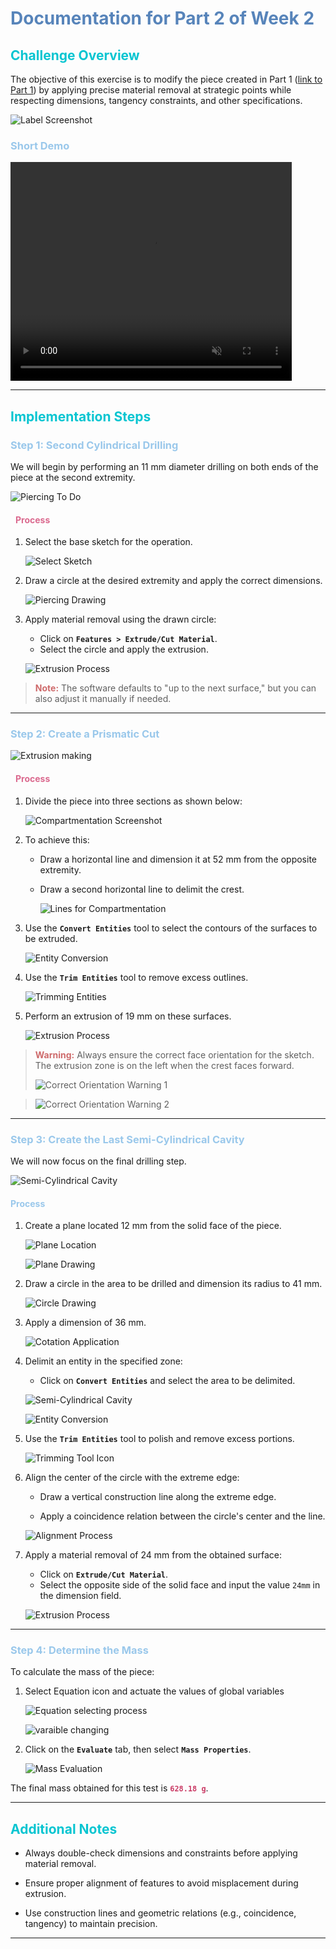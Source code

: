 ﻿# <span style="color: #5784BA;">**Documentation for Part 2 of Week 2**</span>

## <span style="color: #08C5D1;">**Challenge Overview**</span>

The objective of this exercise is to modify the piece created in Part 1 ([link to Part 1](/week2/Mechanic_pole/Part_1)) by applying precise material removal at strategic points while respecting dimensions, tangency constraints, and other specifications.

![Label Screenshot](/images/mechanic_images/week2/label_2.png)

### <span style="color: #9AC8EB;">**Short Demo**</span>

<video width="450" height="350" ccontrols autoplay muted>
  <source src="/videos/mechanic_videos/week2/part_2_demo.mp4" type="video/mp4">
  Votre navigateur ne supporte pas la balise vidéo.
</video>

---

##  <span style="color: #08C5D1;"> **Implementation Steps** </span>

###  <span style="color: #9AC8EB;"> **Step 1: Second Cylindrical Drilling**</span>

We will begin by performing an 11 mm diameter drilling on both ends of the piece at the second extremity.

   ![Piercing To Do](/images/mechanic_images/week2/percing_to_do.png)

#### <span style="color: #DB6A8F; padding-left: 8px;"> **Process**</span>
1. Select the base sketch for the operation.

   ![Select Sketch](/images/mechanic_images/week2/select_esquisse.png)

2. Draw a circle at the desired extremity and apply the correct dimensions.

   ![Piercing Drawing](/images/mechanic_images/week2/persing_drawed.png)

3. Apply material removal using the drawn circle:
   - Click on **`Features > Extrude/Cut Material`**.
   - Select the circle and apply the extrusion.

   ![Extrusion Process](/images/mechanic_images/week2/extrusion_persing_cylinder.png)

> <span style="color: #CE6A6B;">**Note:**</span> The software defaults to "up to the next surface," but you can also adjust it manually if needed.

---

### <span style="color: #9AC8EB;">**Step 2: Create a Prismatic Cut**</span>

   ![Extrusion making](/images/mechanic_images/week2/prisme_extrusion.png)


#### <span style="color: #DB6A8F; padding-left: 8px;">**Process**</span>
1. Divide the piece into three sections as shown below:

   ![Compartmentation Screenshot](/images/mechanic_images/week2/compatimentation.png)

2. To achieve this:

   - Draw a horizontal line and dimension it at 52 mm from the opposite extremity.

   - Draw a second horizontal line to delimit the crest.

     ![Lines for Compartmentation](/images/mechanic_images/week2/lines_to_compatimente.png)

3. Use the **`Convert Entities`** tool to select the contours of the surfaces to be extruded.

   ![Entity Conversion](/images/mechanic_images/week2/entities_convertion.png)

4. Use the **`Trim Entities`** tool to remove excess outlines.

   ![Trimming Entities](/images/mechanic_images/week2/ajuster_les_elements.png)

5. Perform an extrusion of 19 mm on these surfaces.

   ![Extrusion Process](/images/mechanic_images/week2/extrusion_1.png)

>  <span style="color: #CE6A6B;">**Warning:**</span> Always ensure the correct face orientation for the sketch. The extrusion zone is on the left when the crest faces forward.
>
> ![Correct Orientation Warning 1](/images/mechanic_images/week2/warning_1_good_sens.png)

> ![Correct Orientation Warning 2](/images/mechanic_images/week2/warning_2_good_sens.png)

---

###  <span style="color: #9AC8EB;">**Step 3: Create the Last Semi-Cylindrical Cavity**</span>

We will now focus on the final drilling step.


   ![Semi-Cylindrical Cavity](/images/mechanic_images/week2/last_persing.png)

####  <span style="color: #9AC8EB;">**Process**</span>
1. Create a plane located 12 mm from the solid face of the piece.

   ![Plane Location](/images/mechanic_images/week2/plan_location.png)

   ![Plane Drawing](/images/mechanic_images/week2/plan_drawing.png)

2. Draw a circle in the area to be drilled and dimension its radius to 41 mm.

   ![Circle Drawing](/images/mechanic_images/week2/circle_for_last_persing_drawing.png)

3. Apply a dimension of 36 mm.

   ![Cotation Application](/images/mechanic_images/week2/cotation_36_mm.png)

4. Delimit an entity in the specified zone:

   - Click on **`Convert Entities`** and select the area to be delimited.

   ![Semi-Cylindrical Cavity](/images/mechanic_images/week2/last_persing.png)

   ![Entity Conversion](/images/mechanic_images/week2/entities_convertion_2.png)

5. Use the **`Trim Entities`** tool to polish and remove excess portions.

   ![Trimming Tool Icon](/images/mechanic_images/week2/icone_ajuster_entite.png)

6. Align the center of the circle with the extreme edge:

   - Draw a vertical construction line along the extreme edge.

   - Apply a coincidence relation between the circle's center and the line.

   ![Alignment Process](/images/mechanic_images/week2/coincidence_relation.png)

7. Apply a material removal of 24 mm from the obtained surface:
   - Click on **`Extrude/Cut Material`**.
   - Select the opposite side of the solid face and input the value `24mm` in the dimension field.

   ![Extrusion Process](/images/mechanic_images/week2/extrusion_3.png)

---

###   <span style="color: #9AC8EB;">**Step 4: Determine the Mass**</span>

To calculate the mass of the piece:
1. Select Equation icon and actuate the values of global variables

   ![Equation selecting process](/images/mechanic_images/week2/equation_selecting_process.png)

   ![varaible changing](/images/mechanic_images/week2/variable_changing.png)

1. Click on the **`Evaluate`** tab, then select **`Mass Properties`**.

   ![Mass Evaluation](/images/mechanic_images/week2/mass_2_evaluation.png)

The final mass obtained for this test is   <span style="color: #CA3C66;">**`628.18 g`**</span>.

---

##  <span style="color: #08C5D1;">**Additional Notes**</span>

  - Always double-check dimensions and constraints before applying material removal.

  - Ensure proper alignment of features to avoid misplacement during extrusion.

  - Use construction lines and geometric relations (e.g., coincidence, tangency) to maintain precision.

---
